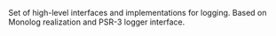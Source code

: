 Set of high-level interfaces and implementations for logging.
Based on Monolog realization and PSR-3 logger interface.